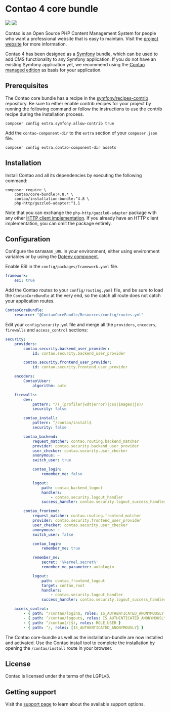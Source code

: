 # Contao 4 core bundle

[![](https://img.shields.io/packagist/v/contao/core-bundle.svg?style=flat-square)](https://packagist.org/packages/contao/core-bundle)
[![](https://img.shields.io/packagist/dt/contao/core-bundle.svg?style=flat-square)](https://packagist.org/packages/contao/core-bundle)

Contao is an Open Source PHP Content Management System for people who want a
professional website that is easy to maintain. Visit the [project website][1]
for more information.

Contao 4 has been designed as a [Symfony][2] bundle, which can be used to add
CMS functionality to any Symfony application. If you do not have an existing
Symfony application yet, we recommend using the [Contao managed edition][3] as
basis for your application.

## Prerequisites

The Contao core bundle has a recipe in the [symfony/recipes-contrib][6]
repository. Be sure to either enable contrib recipes for your project by
running the following command or follow the instructions to use the contrib
recipe during the installation process.

```
composer config extra.symfony.allow-contrib true
```

Add the `contao-component-dir` to the `extra` section of your `composer.json`
file.

```
composer config extra.contao-component-dir assets
```

## Installation

Install Contao and all its dependencies by executing the following command:

```
composer require \
    contao/core-bundle:4.8.* \
    contao/installation-bundle:^4.8 \
    php-http/guzzle6-adapter:^1.1
```

Note that you can exchange the `php-http/guzzle6-adapter` package with any
other [HTTP client implementation][4]. If you already have an HTTP client
implementation, you can omit the package entirely.

## Configuration

Configure the `DATABASE_URL` in your environment, either using environment
variables or by using the [Dotenv component][7].

Enable ESI in the `config/packages/framework.yaml` file.

```yaml
framework:
    esi: true
```

Add the Contao routes to your `config/routing.yaml` file, and be sure to load
the `ContaoCoreBundle` at the very end, so the catch all route does not catch
your application routes.

```yml
ContaoCoreBundle:
    resource: "@ContaoCoreBundle/Resources/config/routes.yml"
```

Edit your `config/security.yml` file and merge all the `providers`, `encoders`,
`firewalls` and `access_control` sections:

```yml
security:
    providers:
        contao.security.backend_user_provider:
            id: contao.security.backend_user_provider

        contao.security.frontend_user_provider:
            id: contao.security.frontend_user_provider

    encoders:
        Contao\User:
            algorithm: auto

    firewalls:
        dev:
            pattern: ^/(_(profiler|wdt|error)|css|images|js)/
            security: false

        contao_install:
            pattern: ^/contao/install$
            security: false

        contao_backend:
            request_matcher: contao.routing.backend_matcher
            provider: contao.security.backend_user_provider
            user_checker: contao.security.user_checker
            anonymous: ~
            switch_user: true

            contao_login:
                remember_me: false

            logout:
                path: contao_backend_logout
                handlers:
                    - contao.security.logout_handler
                success_handler: contao.security.logout_success_handler

        contao_frontend:
            request_matcher: contao.routing.frontend_matcher
            provider: contao.security.frontend_user_provider
            user_checker: contao.security.user_checker
            anonymous: ~
            switch_user: false

            contao_login:
                remember_me: true

            remember_me:
                secret: '%kernel.secret%'
                remember_me_parameter: autologin

            logout:
                path: contao_frontend_logout
                target: contao_root
                handlers:
                    - contao.security.logout_handler
                success_handler: contao.security.logout_success_handler

    access_control:
        - { path: ^/contao/login$, roles: IS_AUTHENTICATED_ANONYMOUSLY }
        - { path: ^/contao/logout$, roles: IS_AUTHENTICATED_ANONYMOUSLY }
        - { path: ^/contao(/|$), roles: ROLE_USER }
        - { path: ^/, roles: [IS_AUTHENTICATED_ANONYMOUSLY] }
```

The Contao core-bundle as well as the installation-bundle are now installed and
activated. Use the Contao install tool to complete the installation by opening
the `/contao/install` route in your browser.

## License

Contao is licensed under the terms of the LGPLv3.

## Getting support

Visit the [support page][5] to learn about the available support options.

[1]: https://contao.org
[2]: https://symfony.com
[3]: https://github.com/contao/managed-edition
[4]: https://packagist.org/providers/php-http/client-implementation
[5]: https://contao.org/en/support.html
[6]: https://github.com/symfony/recipes-contrib
[7]: http://symfony.com/doc/current/components/dotenv.html
